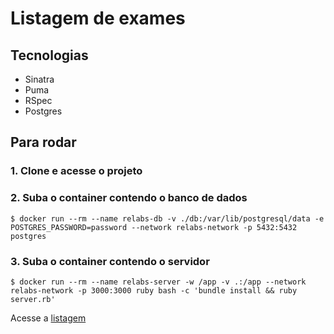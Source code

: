 # Listagem de exames

## Tecnologias 
- Sinatra
- Puma
- RSpec
- Postgres

## Para rodar 
### 1. Clone e acesse o projeto

### 2. Suba o container contendo o banco de dados
`$ docker run --rm --name relabs-db -v ./db:/var/lib/postgresql/data -e POSTGRES_PASSWORD=password --network relabs-network -p 5432:5432 postgres`

### 3. Suba o container contendo o servidor
`$ docker run --rm --name relabs-server -w /app -v .:/app --network relabs-network -p 3000:3000 ruby bash -c 'bundle install && ruby server.rb'`

Acesse a [listagem](http://localhost:3000)
